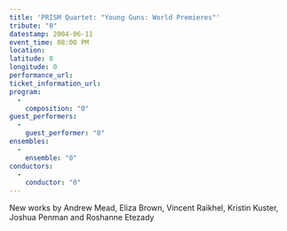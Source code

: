 ```yaml
---
title: 'PRISM Quartet: "Young Guns: World Premieres"'
tribute: "0"
datestamp: 2004-06-11
event_time: 08:00 PM
location: 
latitude: 0
longitude: 0
performance_url: 
ticket_information_url: 
program: 
  -
    composition: "0"
guest_performers: 
  -
    guest_performer: "0"
ensembles: 
  -
    ensemble: "0"
conductors: 
  -
    conductor: "0"
---
```

New works by Andrew Mead, Eliza Brown, Vincent Raikhel, Kristin Kuster, Joshua Penman and Roshanne Etezady